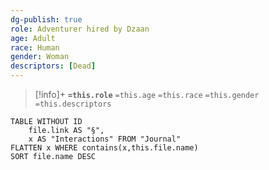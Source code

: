 ```yaml
---
dg-publish: true
role: Adventurer hired by Dzaan
age: Adult
race: Human
gender: Woman
descriptors: [Dead]
---
```


> [!info]+
> **`=this.role`**
> `=this.age` `=this.race` `=this.gender`
> `=this.descriptors`

```dataview
TABLE WITHOUT ID
	file.link AS "§", 
	x AS "Interactions" FROM "Journal"
FLATTEN x WHERE contains(x,this.file.name) 
SORT file.name DESC
```